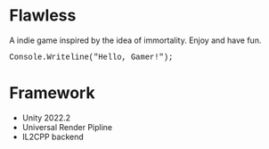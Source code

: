 # Flawless
A indie game inspired by the idea of immortality.
Enjoy and have fun.

<font face = "Courier"> Console.Writeline("Hello, Gamer!"); </font>

# Framework
- Unity 2022.2
- Universal Render Pipline
- IL2CPP backend
